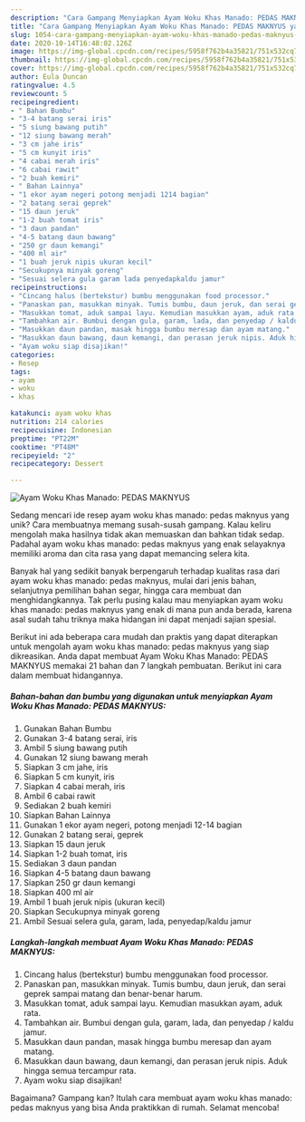 ```yaml
---
description: "Cara Gampang Menyiapkan Ayam Woku Khas Manado: PEDAS MAKNYUS yang Lezat"
title: "Cara Gampang Menyiapkan Ayam Woku Khas Manado: PEDAS MAKNYUS yang Lezat"
slug: 1054-cara-gampang-menyiapkan-ayam-woku-khas-manado-pedas-maknyus-yang-lezat
date: 2020-10-14T16:48:02.126Z
image: https://img-global.cpcdn.com/recipes/5958f762b4a35821/751x532cq70/ayam-woku-khas-manado-pedas-maknyus-foto-resep-utama.jpg
thumbnail: https://img-global.cpcdn.com/recipes/5958f762b4a35821/751x532cq70/ayam-woku-khas-manado-pedas-maknyus-foto-resep-utama.jpg
cover: https://img-global.cpcdn.com/recipes/5958f762b4a35821/751x532cq70/ayam-woku-khas-manado-pedas-maknyus-foto-resep-utama.jpg
author: Eula Duncan
ratingvalue: 4.5
reviewcount: 5
recipeingredient:
- " Bahan Bumbu"
- "3-4 batang serai iris"
- "5 siung bawang putih"
- "12 siung bawang merah"
- "3 cm jahe iris"
- "5 cm kunyit iris"
- "4 cabai merah iris"
- "6 cabai rawit"
- "2 buah kemiri"
- " Bahan Lainnya"
- "1 ekor ayam negeri potong menjadi 1214 bagian"
- "2 batang serai geprek"
- "15 daun jeruk"
- "1-2 buah tomat iris"
- "3 daun pandan"
- "4-5 batang daun bawang"
- "250 gr daun kemangi"
- "400 ml air"
- "1 buah jeruk nipis ukuran kecil"
- "Secukupnya minyak goreng"
- "Sesuai selera gula garam lada penyedapkaldu jamur"
recipeinstructions:
- "Cincang halus (bertekstur) bumbu menggunakan food processor."
- "Panaskan pan, masukkan minyak. Tumis bumbu, daun jeruk, dan serai geprek sampai matang dan benar-benar harum."
- "Masukkan tomat, aduk sampai layu. Kemudian masukkan ayam, aduk rata."
- "Tambahkan air. Bumbui dengan gula, garam, lada, dan penyedap / kaldu jamur."
- "Masukkan daun pandan, masak hingga bumbu meresap dan ayam matang."
- "Masukkan daun bawang, daun kemangi, dan perasan jeruk nipis. Aduk hingga semua tercampur rata."
- "Ayam woku siap disajikan!"
categories:
- Resep
tags:
- ayam
- woku
- khas

katakunci: ayam woku khas 
nutrition: 214 calories
recipecuisine: Indonesian
preptime: "PT22M"
cooktime: "PT48M"
recipeyield: "2"
recipecategory: Dessert

---
```



![Ayam Woku Khas Manado: PEDAS MAKNYUS](https://img-global.cpcdn.com/recipes/5958f762b4a35821/751x532cq70/ayam-woku-khas-manado-pedas-maknyus-foto-resep-utama.jpg)

Sedang mencari ide resep ayam woku khas manado: pedas maknyus yang unik? Cara membuatnya memang susah-susah gampang. Kalau keliru mengolah maka hasilnya tidak akan memuaskan dan bahkan tidak sedap. Padahal ayam woku khas manado: pedas maknyus yang enak selayaknya memiliki aroma dan cita rasa yang dapat memancing selera kita.

Banyak hal yang sedikit banyak berpengaruh terhadap kualitas rasa dari ayam woku khas manado: pedas maknyus, mulai dari jenis bahan, selanjutnya pemilihan bahan segar, hingga cara membuat dan menghidangkannya. Tak perlu pusing kalau mau menyiapkan ayam woku khas manado: pedas maknyus yang enak di mana pun anda berada, karena asal sudah tahu triknya maka hidangan ini dapat menjadi sajian spesial.




Berikut ini ada beberapa cara mudah dan praktis yang dapat diterapkan untuk mengolah ayam woku khas manado: pedas maknyus yang siap dikreasikan. Anda dapat membuat Ayam Woku Khas Manado: PEDAS MAKNYUS memakai 21 bahan dan 7 langkah pembuatan. Berikut ini cara dalam membuat hidangannya.

<!--inarticleads1-->

##### Bahan-bahan dan bumbu yang digunakan untuk menyiapkan Ayam Woku Khas Manado: PEDAS MAKNYUS:

1. Gunakan  Bahan Bumbu
1. Gunakan 3-4 batang serai, iris
1. Ambil 5 siung bawang putih
1. Gunakan 12 siung bawang merah
1. Siapkan 3 cm jahe, iris
1. Siapkan 5 cm kunyit, iris
1. Siapkan 4 cabai merah, iris
1. Ambil 6 cabai rawit
1. Sediakan 2 buah kemiri
1. Siapkan  Bahan Lainnya
1. Gunakan 1 ekor ayam negeri, potong menjadi 12-14 bagian
1. Gunakan 2 batang serai, geprek
1. Siapkan 15 daun jeruk
1. Siapkan 1-2 buah tomat, iris
1. Sediakan 3 daun pandan
1. Siapkan 4-5 batang daun bawang
1. Siapkan 250 gr daun kemangi
1. Siapkan 400 ml air
1. Ambil 1 buah jeruk nipis (ukuran kecil)
1. Siapkan Secukupnya minyak goreng
1. Ambil Sesuai selera gula, garam, lada, penyedap/kaldu jamur




<!--inarticleads2-->

##### Langkah-langkah membuat Ayam Woku Khas Manado: PEDAS MAKNYUS:

1. Cincang halus (bertekstur) bumbu menggunakan food processor.
1. Panaskan pan, masukkan minyak. Tumis bumbu, daun jeruk, dan serai geprek sampai matang dan benar-benar harum.
1. Masukkan tomat, aduk sampai layu. Kemudian masukkan ayam, aduk rata.
1. Tambahkan air. Bumbui dengan gula, garam, lada, dan penyedap / kaldu jamur.
1. Masukkan daun pandan, masak hingga bumbu meresap dan ayam matang.
1. Masukkan daun bawang, daun kemangi, dan perasan jeruk nipis. Aduk hingga semua tercampur rata.
1. Ayam woku siap disajikan!




Bagaimana? Gampang kan? Itulah cara membuat ayam woku khas manado: pedas maknyus yang bisa Anda praktikkan di rumah. Selamat mencoba!
